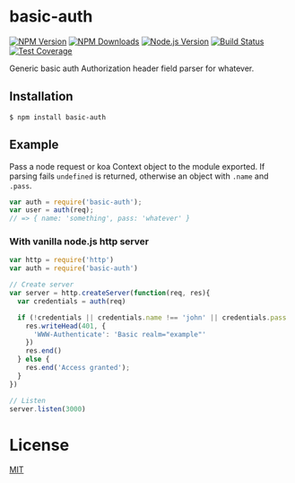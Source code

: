 # basic-auth

[![NPM Version][npm-image]][npm-url]
[![NPM Downloads][downloads-image]][downloads-url]
[![Node.js Version][node-version-image]][node-version-url]
[![Build Status][travis-image]][travis-url]
[![Test Coverage][coveralls-image]][coveralls-url]

Generic basic auth Authorization header field parser for whatever.

## Installation

```
$ npm install basic-auth
```

## Example

  Pass a node request or koa Context object to the module exported. If
  parsing fails `undefined` is returned, otherwise an object with
  `.name` and `.pass`.

```js
var auth = require('basic-auth');
var user = auth(req);
// => { name: 'something', pass: 'whatever' }

```

### With vanilla node.js http server

```js
var http = require('http')
var auth = require('basic-auth')

// Create server
var server = http.createServer(function(req, res){
  var credentials = auth(req)

  if (!credentials || credentials.name !== 'john' || credentials.pass !== 'secret') {
    res.writeHead(401, {
      'WWW-Authenticate': 'Basic realm="example"'
    })
    res.end()
  } else {
    res.end('Access granted');
  }
})

// Listen
server.listen(3000)
```

# License

[MIT](LICENSE)

[npm-image]: https://img.shields.io/npm/v/basic-auth.svg?style=flat
[npm-url]: https://npmjs.org/package/basic-auth
[node-version-image]: https://img.shields.io/badge/node.js-%3E%3D_0.8-brightgreen.svg?style=flat
[node-version-url]: http://nodejs.org/download/
[travis-image]: https://img.shields.io/travis/jshttp/basic-auth.svg?style=flat
[travis-url]: https://travis-ci.org/jshttp/basic-auth
[coveralls-image]: https://img.shields.io/coveralls/jshttp/basic-auth.svg?style=flat
[coveralls-url]: https://coveralls.io/r/jshttp/basic-auth?branch=master
[downloads-image]: https://img.shields.io/npm/dm/basic-auth.svg?style=flat
[downloads-url]: https://npmjs.org/package/basic-auth
